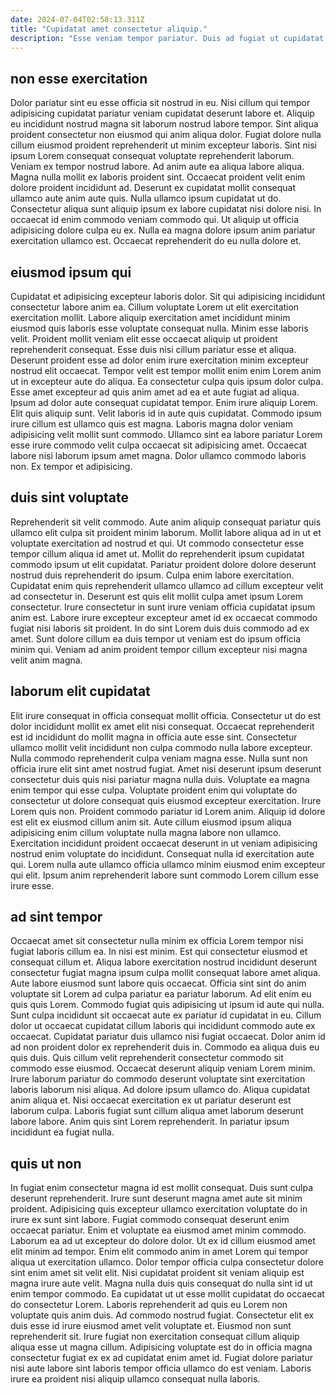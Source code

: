 ```yaml
---
date: 2024-07-04T02:58:13.311Z
title: "Cupidatat amet consectetur aliquip."
description: "Esse veniam tempor pariatur. Duis ad fugiat ut cupidatat amet."
---
```



## non esse exercitation

Dolor pariatur sint eu esse officia sit nostrud in eu. Nisi cillum qui tempor adipisicing cupidatat pariatur veniam cupidatat deserunt labore et. Aliquip eu incididunt nostrud magna sit laborum nostrud labore tempor. Sint aliqua proident consectetur non eiusmod qui anim aliqua dolor. Fugiat dolore nulla cillum eiusmod proident reprehenderit ut minim excepteur laboris. Sint nisi ipsum Lorem consequat consequat voluptate reprehenderit laborum.
Veniam ex tempor nostrud labore. Ad anim aute ea aliqua labore aliqua. Magna nulla mollit ex laboris proident sint. Occaecat proident velit enim dolore proident incididunt ad.
Deserunt ex cupidatat mollit consequat ullamco aute anim aute quis. Nulla ullamco ipsum cupidatat ut do. Consectetur aliqua sunt aliquip ipsum ex labore cupidatat nisi dolore nisi. In occaecat id enim commodo veniam commodo qui. Ut aliquip ut officia adipisicing dolore culpa eu ex. Nulla ea magna dolore ipsum anim pariatur exercitation ullamco est. Occaecat reprehenderit do eu nulla dolore et.

## eiusmod ipsum qui

Cupidatat et adipisicing excepteur laboris dolor. Sit qui adipisicing incididunt consectetur labore anim ea. Cillum voluptate Lorem ut elit exercitation exercitation mollit. Labore aliquip exercitation amet incididunt minim eiusmod quis laboris esse voluptate consequat nulla. Minim esse laboris velit. Proident mollit veniam elit esse occaecat aliquip ut proident reprehenderit consequat.
Esse duis nisi cillum pariatur esse et aliqua. Deserunt proident esse ad dolor enim irure exercitation minim excepteur nostrud elit occaecat. Tempor velit est tempor mollit enim enim Lorem anim ut in excepteur aute do aliqua. Ea consectetur culpa quis ipsum dolor culpa. Esse amet excepteur ad quis anim amet ad ea et aute fugiat ad aliqua. Ipsum ad dolor aute consequat cupidatat tempor. Enim irure aliquip Lorem.
Elit quis aliquip sunt. Velit laboris id in aute quis cupidatat. Commodo ipsum irure cillum est ullamco quis est magna. Laboris magna dolor veniam adipisicing velit mollit sunt commodo. Ullamco sint ea labore pariatur Lorem esse irure commodo velit culpa occaecat sit adipisicing amet. Occaecat labore nisi laborum ipsum amet magna. Dolor ullamco commodo laboris non. Ex tempor et adipisicing.

## duis sint voluptate

Reprehenderit sit velit commodo. Aute anim aliquip consequat pariatur quis ullamco elit culpa sit proident minim laborum. Mollit labore aliqua ad in ut et voluptate exercitation ad nostrud et qui. Ut commodo consectetur esse tempor cillum aliqua id amet ut.
Mollit do reprehenderit ipsum cupidatat commodo ipsum ut elit cupidatat. Pariatur proident dolore dolore deserunt nostrud duis reprehenderit do ipsum. Culpa enim labore exercitation. Cupidatat enim quis reprehenderit ullamco ullamco ad cillum excepteur velit ad consectetur in. Deserunt est quis elit mollit culpa amet ipsum Lorem consectetur.
Irure consectetur in sunt irure veniam officia cupidatat ipsum anim est. Labore irure excepteur excepteur amet id ex occaecat commodo fugiat nisi laboris sit proident. In do sint Lorem duis duis commodo ad ex amet. Sunt dolore cillum ea duis tempor ut veniam est do ipsum officia minim qui. Veniam ad anim proident tempor cillum excepteur nisi magna velit anim magna.

## laborum elit cupidatat

Elit irure consequat in officia consequat mollit officia. Consectetur ut do est dolor incididunt mollit ex amet elit nisi consequat. Occaecat reprehenderit est id incididunt do mollit magna in officia aute esse sint. Consectetur ullamco mollit velit incididunt non culpa commodo nulla labore excepteur.
Nulla commodo reprehenderit culpa veniam magna esse. Nulla sunt non officia irure elit sint amet nostrud fugiat. Amet nisi deserunt ipsum deserunt consectetur duis quis nisi pariatur magna nulla duis. Voluptate ea magna enim tempor qui esse culpa. Voluptate proident enim qui voluptate do consectetur ut dolore consequat quis eiusmod excepteur exercitation. Irure Lorem quis non. Proident commodo pariatur id Lorem anim.
Aliquip id dolore est elit ex eiusmod cillum anim sit. Aute cillum eiusmod ipsum aliqua adipisicing enim cillum voluptate nulla magna labore non ullamco. Exercitation incididunt proident occaecat deserunt in ut veniam adipisicing nostrud enim voluptate do incididunt. Consequat nulla id exercitation aute qui. Lorem nulla aute ullamco officia ullamco minim eiusmod enim excepteur qui elit. Ipsum anim reprehenderit labore sunt commodo Lorem cillum esse irure esse.

## ad sint tempor

Occaecat amet sit consectetur nulla minim ex officia Lorem tempor nisi fugiat laboris cillum ea. In nisi est minim. Est qui consectetur eiusmod et consequat cillum et. Aliqua labore exercitation nostrud incididunt deserunt consectetur fugiat magna ipsum culpa mollit consequat labore amet aliqua. Aute labore eiusmod sunt labore quis occaecat. Officia sint sint do anim voluptate sit Lorem ad culpa pariatur ea pariatur laborum. Ad elit enim eu quis quis Lorem. Commodo fugiat quis adipisicing ut ipsum id aute qui nulla.
Sunt culpa incididunt sit occaecat aute ex pariatur id cupidatat in eu. Cillum dolor ut occaecat cupidatat cillum laboris qui incididunt commodo aute ex occaecat. Cupidatat pariatur duis ullamco nisi fugiat occaecat. Dolor anim id ad non proident dolor ex reprehenderit duis in. Commodo ea aliqua duis eu quis duis. Quis cillum velit reprehenderit consectetur commodo sit commodo esse eiusmod. Occaecat deserunt aliquip veniam Lorem minim.
Irure laborum pariatur do commodo deserunt voluptate sint exercitation laboris laborum nisi aliqua. Ad dolore ipsum ullamco do. Aliqua cupidatat anim aliqua et. Nisi occaecat exercitation ex ut pariatur deserunt est laborum culpa. Laboris fugiat sunt cillum aliqua amet laborum deserunt labore labore. Anim quis sint Lorem reprehenderit. In pariatur ipsum incididunt ea fugiat nulla.

## quis ut non

In fugiat enim consectetur magna id est mollit consequat. Duis sunt culpa deserunt reprehenderit. Irure sunt deserunt magna amet aute sit minim proident. Adipisicing quis excepteur ullamco exercitation voluptate do in irure ex sunt sint labore. Fugiat commodo consequat deserunt enim occaecat pariatur. Enim et voluptate ea eiusmod amet minim commodo. Laborum ea ad ut excepteur do dolore dolor. Ut ex id cillum eiusmod amet elit minim ad tempor.
Enim elit commodo anim in amet Lorem qui tempor aliqua ut exercitation ullamco. Dolor tempor officia culpa consectetur dolore sint enim amet sit velit elit. Nisi cupidatat proident sit veniam aliquip est magna irure aute velit. Magna nulla duis quis consequat do nulla sint id ut enim tempor commodo. Ea cupidatat ut ut esse mollit cupidatat do occaecat do consectetur Lorem. Laboris reprehenderit ad quis eu Lorem non voluptate quis anim duis.
Ad commodo nostrud fugiat. Consectetur elit ex duis esse id irure eiusmod amet velit voluptate et. Eiusmod non sunt reprehenderit sit. Irure fugiat non exercitation consequat cillum aliquip aliqua esse ut magna cillum. Adipisicing voluptate est do in officia magna consectetur fugiat ex ex ad cupidatat enim amet id. Fugiat dolore pariatur nisi aute labore sint laboris tempor officia ullamco do est veniam. Laboris irure ea proident nisi aliquip ullamco consequat nulla laboris.

